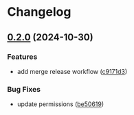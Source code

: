 # Changelog

## [0.2.0](https://github.com/jobara/test-github-app-for-actions/compare/v0.1.0...v0.2.0) (2024-10-30)


### Features

* add merge release workflow ([c9171d3](https://github.com/jobara/test-github-app-for-actions/commit/c9171d37f8086092a07b65de752d7e07fd6dfc21))


### Bug Fixes

* update permissions ([be50619](https://github.com/jobara/test-github-app-for-actions/commit/be50619e779e350fdca68509144d7a43a0cf0c4a))
